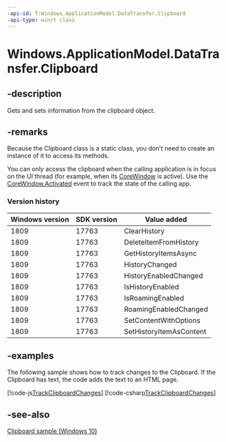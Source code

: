 ```yaml
---
-api-id: T:Windows.ApplicationModel.DataTransfer.Clipboard
-api-type: winrt class
---
```


<!-- Class syntax.
public class Clipboard
-->

# Windows.ApplicationModel.DataTransfer.Clipboard

## -description

Gets and sets information from the clipboard object.

## -remarks

Because the Clipboard class is a static class, you don't need to create an instance of it to access its methods.

You can only access the clipboard when the calling application is in focus on the UI thread (for example, when its [CoreWindow](../windows.ui.core/corewindow.md) is active). Use the [CoreWindow.Activated](../windows.ui.core/corewindow_activated.md) event to track the state of the calling app.

### Version history

| Windows version | SDK version | Value added |
| -- | -- | -- |
| 1809 | 17763 | ClearHistory |
| 1809 | 17763 | DeleteItemFromHistory |
| 1809 | 17763 | GetHistoryItemsAsync |
| 1809 | 17763 | HistoryChanged |
| 1809 | 17763 | HistoryEnabledChanged |
| 1809 | 17763 | IsHistoryEnabled |
| 1809 | 17763 | IsRoamingEnabled |
| 1809 | 17763 | RoamingEnabledChanged |
| 1809 | 17763 | SetContentWithOptions |
| 1809 | 17763 | SetHistoryItemAsContent |

## -examples

The following sample shows how to track changes to the Clipboard. If the Clipboard has text, the code adds the text to an HTML page.

[!code-js[TrackClipboardChanges](../windows.applicationmodel.datatransfer/code/ClipBoardBeta/js/default.js#SnippetTrackClipboardChanges)]
[!code-csharp[TrackClipboardChanges](../windows.applicationmodel.datatransfer/code/ClipBoardBeta/cs/BlankPage.xaml.cs#Snippetcs_TrackClipboardChanges)]

## -see-also

[Clipboard sample (Windows 10)](https://github.com/Microsoft/Windows-universal-samples/tree/master/Samples/Clipboard)
